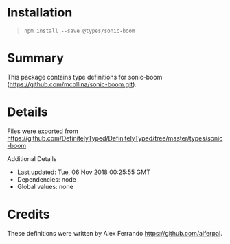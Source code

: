 # Installation
> `npm install --save @types/sonic-boom`

# Summary
This package contains type definitions for sonic-boom (https://github.com/mcollina/sonic-boom.git).

# Details
Files were exported from https://github.com/DefinitelyTyped/DefinitelyTyped/tree/master/types/sonic-boom

Additional Details
 * Last updated: Tue, 06 Nov 2018 00:25:55 GMT
 * Dependencies: node
 * Global values: none

# Credits
These definitions were written by Alex Ferrando <https://github.com/alferpal>.
